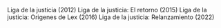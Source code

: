 Liga de la justicia (2012)
Liga de la justicia: El retorno (2015)
Liga de la justicia: Origenes de Lex (2016)
Liga de la justicia: Relanzamiento (2022)